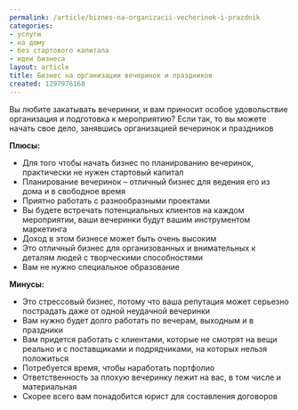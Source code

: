 ```yaml
---
permalink: /article/biznes-na-organizacii-vecherinok-i-prazdnik
categories:
- услуги
- на дому
- без стартового капитала
- идеи бизнеса
layout: article
title: Бизнес на организации вечеринок и праздников
created: 1297976168
---
```

Вы любите закатывать вечеринки, и вам приносит особое удовольствие организация и подготовка к мероприятию? Если так, то вы можете начать свое дело, занявшись организацией вечеринок и праздников

**Плюсы:**

 *  Для того чтобы начать бизнес по планированию вечеринок, практически не нужен стартовый капитал
 *  Планирование вечеринок – отличный бизнес для ведения его из дома и в свободное время
 *  Приятно работать с разнообразными проектами
 *  Вы будете встречать потенциальных клиентов на каждом мероприятии, ваши вечеринки будут вашим инструментом маркетинга
 *  Доход в этом бизнесе может быть очень высоким
 *  Это отличный бизнес для организованных и внимательных к деталям людей с творческими способностями
 *  Вам не нужно специальное образование

**Минусы:**

 *  Это стрессовый бизнес, потому что ваша репутация может серьезно пострадать даже от одной неудачной вечеринки
 *  Вам нужно будет долго работать по вечерам, выходным и в праздники
 *  Вам придется работать с клиентами, которые не смотрят на вещи реально и с поставщиками и подрядчиками, на которых нельзя положиться
 *  Потребуется время, чтобы наработать портфолио
 *  Ответственность за плохую вечеринку лежит на вас, в том числе и материальная
 *  Скорее всего вам понадобится юрист для составления договоров
